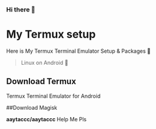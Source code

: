 ### Hi there 👋
# My Termux setup

Here is My Termux Terminal Emulator Setup &amp; Packages 🔖

> Linux on Android 💯

## Download Termux

Termux Terminal Emulator for Android

##Download Magisk



**aaytaccc/aaytaccc** 
  Help Me Pls

